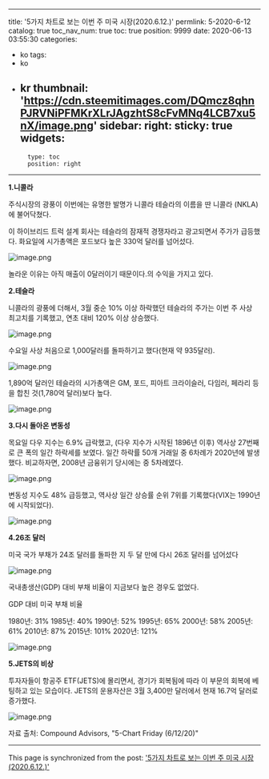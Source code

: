 
---
title: '5가지 차트로 보는 이번 주 미국 시장(2020.6.12.)'
permlink: 5-2020-6-12
catalog: true
toc_nav_num: true
toc: true
position: 9999
date: 2020-06-13 03:55:30
categories:
- ko
tags:
- ko
- kr
thumbnail: 'https://cdn.steemitimages.com/DQmcz8qhnPJRVNiPFMKrXLrJAgzhtS8cFvMNq4LCB7xu5nX/image.png'
sidebar:
    right:
        sticky: true
widgets:
    -
        type: toc
        position: right
---


**1.니콜라**


주식시장의 광풍이 이번에는 유명한 발명가 니콜라 테슬라의 이름을 딴 니콜라 (NKLA)에 불어닥쳤다.


이 하이브리드 트럭 설계 회사는 테슬라의 잠재적 경쟁자라고 광고되면서 주가가 급등했다. 화요일에 시가총액은 포드보다 높은 330억 달러를 넘어섰다.



![image.png](https://cdn.steemitimages.com/DQmcz8qhnPJRVNiPFMKrXLrJAgzhtS8cFvMNq4LCB7xu5nX/image.png)



놀라운 이유는 아직 매출이 0달러이기 때문이다.의 수익을 가지고 있다.


**2.테슬라**


니콜라의 광풍에 더해서, 3월 중순 10% 이상 하락했던 테슬라의 주가는 이번 주 사상 최고치를 기록했고, 연초 대비 120% 이상 상승했다.



![image.png](https://cdn.steemitimages.com/DQmcxePXXy8FAuTXq1L3KRNj7QmphFWZmocs2VFtDTZPorV/image.png)



수요일 사상 처음으로 1,000달러를 돌파하기고 했다(현재 약 935달러).



![image.png](https://cdn.steemitimages.com/DQmf62m13vzFUZfS83MTgJvE8sDgrKXSiEgNVYApH34UDGM/image.png)



1,890억 달러인 테슬라의 시가총액은 GM, 포드, 피아트 크라이슬러, 다임러, 페라리 등을 합친 것(1,780억 달러)보다 높다.



![image.png](https://cdn.steemitimages.com/DQmTFmvVZkwV7AHYyUah8TZ4KSoBxAxrZU9LeeSXouwA4tG/image.png)



**3.다시 돌아온 변동성**


목요일 다우 지수는 6.9% 급락했고, (다우 지수가 시작된 1896년 이후) 역사상 27번째로 큰 폭의 일간 하락세를 보였다. 일간 하락률 50개 거래일 중 6차례가 2020년에 발생했다. 비교하자면, 2008년 금융위기 당시에는 중 5차례였다.



![image.png](https://cdn.steemitimages.com/DQmTGQhr1qJS1pjaFQrcJGXDMXr82TvFgCgCwdCisLhtC6y/image.png)



변동성 지수도 48% 급등했고, 역사상 일간 상승률 순위 7위를 기록했다(VIX는 1990년에 시작되었다).



![image.png](https://cdn.steemitimages.com/DQmUPxzDoqgwz26GUH7WEkswwrNMx7qcTuobLNnek6TQLVM/image.png)



**4.26조 달러**


미국 국가 부채가 24조 달러를 돌파한 지 두 달 만에 다시 26조 달러를 넘어섰다



![image.png](https://cdn.steemitimages.com/DQme5WuYUff2JN8TBzcn1eTsoFzuHjPxawcpfoW2qX3TcC3/image.png)



국내총생산(GDP) 대비 부채 비율이 지금보다 높은 경우도 없었다.


GDP 대비 미국 부채 비율

1980년: 31%
1985년: 40%
1990년: 52%
1995년: 65%
2000년: 58%
2005년: 61%
2010년: 87%
2015년: 101%
2020년: 121%



![image.png](https://cdn.steemitimages.com/DQmc99n23b5knj5RA4EtKrzkyt6j2v9yje9ir4cnJDbHYJz/image.png)



**5.JETS의 비상**


투자자들이 항공주 ETF(JETS)에 몰리면서, 경기가 회복됨에 따라 이 부문의 회복에 베팅하고 있는 모습이다. JETS의 운용자산은 3월 3,400만 달러에서 현재 16.7억 달러로 증가했다.



![image.png](https://cdn.steemitimages.com/DQmYRUrtL74psHx1kBR2XtfDg2tZWVzFobCARAoEJ47E5Qs/image.png)



자료 출처: Compound Advisors, "5-Chart Friday (6/12/20)"

- - -

This page is synchronized from the post: ['5가지 차트로 보는 이번 주 미국 시장(2020.6.12.)'](https://steemit.com/@pius.pius/5-2020-6-12)
